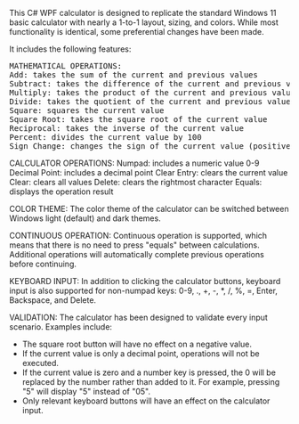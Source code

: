 This C# WPF calculator is designed to replicate the standard Windows 11 basic calculator with nearly a 1-to-1 layout, sizing, and colors. While most functionality is identical, some preferential changes have been made.

It includes the following features:

<pre>
MATHEMATICAL OPERATIONS:
Add: takes the sum of the current and previous values
Subtract: takes the difference of the current and previous values
Multiply: takes the product of the current and previous values
Divide: takes the quotient of the current and previous values
Square: squares the current value
Square Root: takes the square root of the current value
Reciprocal: takes the inverse of the current value
Percent: divides the current value by 100
Sign Change: changes the sign of the current value (positive/negative)
</pre>

CALCULATOR OPERATIONS:
Numpad: includes a numeric value 0-9
Decimal Point: includes a decimal point
Clear Entry: clears the current value
Clear: clears all values
Delete: clears the rightmost character
Equals: displays the operation result

COLOR THEME:
The color theme of the calculator can be switched between Windows light (default) and dark themes.

CONTINUOUS OPERATION:
Continuous operation is supported, which means that there is no need to press "equals" between calculations. Additional operations will automatically complete previous operations before continuing.

KEYBOARD INPUT:
In addition to clicking the calculator buttons, keyboard input is also supported for non-numpad keys: 0-9, ., +, -, *, /, %, =, Enter, Backspace, and Delete.

VALIDATION:
The calculator has been designed to validate every input scenario. Examples include:
- The square root button will have no effect on a negative value.
- If the current value is only a decimal point, operations will not be executed.
- If the current value is zero and a number key is pressed, the 0 will be replaced by the number rather than added to it. For example, pressing "5" will display "5" instead of "05".
- Only relevant keyboard buttons will have an effect on the calculator input.
